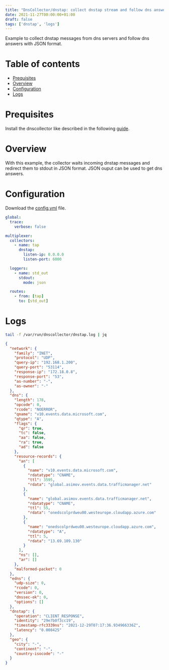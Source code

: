```yaml
---
title: "DnsCollector/dnstap: collect dnstap stream and follow dns answers with JSON format"
date: 2021-11-27T00:00:00+01:00
draft: false
tags: ['dnstap', 'logs']
---
```


Example to collect dnstap messages from dns servers and follow dns answers with JSON format.

# Table of contents

* [Prequisites](#prequisites)
* [Overview](#overview)
* [Configuration](#configuration)
* [Logs](#logs)

# Prequisites

Install the dnscollector like described in the following [guide](https://dmachard.github.io/posts/0007-dnscollector-install-binary/).

# Overview

With this example, the collector waits incoming dnstap messages and redirect them to stdout in JSON format.
JSON ouput can be used to get dns answers.

# Configuration

Download the [config.yml](https://github.com/dmachard/go-dnscollector/blob/main/example-config/use-case-3.yml) file. 

```yaml
global:
  trace:
    verbose: false

multiplexer:
  collectors:
    - name: tap
      dnstap:
        listen-ip: 0.0.0.0
        listen-port: 6000

  loggers:
    - name: std_out
      stdout:
        mode: json

  routes:
    - from: [tap]
      to: [std_out]
```

# Logs

```bash
tail -f /var/run/dnscollector/dnstap.log | jq
```

```json
{
  "network": {
    "family": "INET",
    "protocol": "UDP",
    "query-ip": "192.168.1.200",
    "query-port": "53114",
    "response-ip": "172.18.0.8",
    "response-port": "53",
    "as-number": "-",
    "as-owner": "-"
  },
  "dns": {
    "length": 178,
    "opcode": 0,
    "rcode": "NOERROR",
    "qname": "v10.events.data.microsoft.com",
    "qtype": "A",
    "flags": {
      "qr": true,
      "tc": false,
      "aa": false,
      "ra": true,
      "ad": false
    },
    "resource-records": {
      "an": [
        {
          "name": "v10.events.data.microsoft.com",
          "rdatatype": "CNAME",
          "ttl": 3595,
          "rdata": "global.asimov.events.data.trafficmanager.net"
        },
        {
          "name": "global.asimov.events.data.trafficmanager.net",
          "rdatatype": "CNAME",
          "ttl": 55,
          "rdata": "onedscolprdweu00.westeurope.cloudapp.azure.com"
        },
        {
          "name": "onedscolprdweu00.westeurope.cloudapp.azure.com",
          "rdatatype": "A",
          "ttl": 5,
          "rdata": "13.69.109.130"
        }
      ],
      "ns": [],
      "ar": []
    },
    "malformed-packet": 0
  },
  "edns": {
    "udp-size": 0,
    "rcode": 0,
    "version": 0,
    "dnssec-ok": 0,
    "options": []
  },
  "dnstap": {
    "operation": "CLIENT_RESPONSE",
    "identity": "29e7b0f3cc19",
    "timestamp-rfc3339ns": "2021-12-29T07:17:36.934966336Z",
    "latency": "0.008425"
  },
  "geo": {
    "city": "-",
    "continent": "-",
    "country-isocode": "-"
  }
}
```


